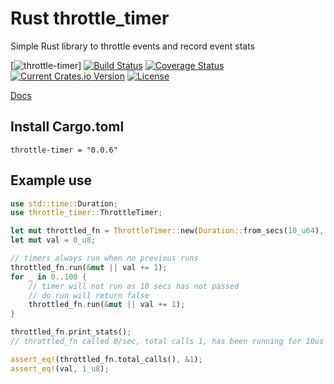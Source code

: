 # Rust throttle_timer
Simple Rust library to throttle events and record event stats

[![throttle-timer](https://docs.rs/throttle-timer/badge.svg)]
[![Build Status](https://travis-ci.org/benjaminmcdonald/rust-throttle_timer.svg?branch=master)](https://travis-ci.org/benjaminmcdonald/rust-throttle_timer) [![Coverage Status](https://coveralls.io/repos/github/benjaminmcdonald/rust-throttle_timer/badge.svg?branch=master)](https://coveralls.io/github/benjaminmcdonald/rust-throttle_timer?branch=master) [![Current Crates.io Version](https://img.shields.io/crates/v/throttle-timer.svg)](https://crates.io/crates/throttle-timer) [![License](https://img.shields.io/badge/license-MIT-blue.svg)](https://raw.githubusercontent.com/rust-lang/docs.rs/master/LICENSE)



[Docs](https://docs.rs/throttle-timer/0.0.6/throttle_timer/)

## Install Cargo.toml
```
throttle-timer = "0.0.6"
```

## Example use
```rust
use std::time::Duration;
use throttle_timer::ThrottleTimer;

let mut throttled_fn = ThrottleTimer::new(Duration::from_secs(10_u64), &"throttled_fn");
let mut val = 0_u8;

// timers always run when no previous runs
throttled_fn.run(&mut || val += 1);
for _ in 0..100 {
    // timer will not run as 10 secs has not passed
    // do run will return false
    throttled_fn.run(&mut || val += 1);
}

throttled_fn.print_stats();
// throttled_fn called 0/sec, total calls 1, has been running for 10us

assert_eq!(throttled_fn.total_calls(), &1);
assert_eq!(val, 1_u8);
```